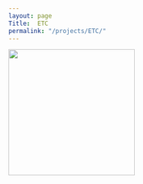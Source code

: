 ```yaml
---
layout: page
Title:  ETC
permalink: "/projects/ETC/"
---
```


<img src="{{site.baseurl}}/images/Concept_BG.png" width="250" height="250">
